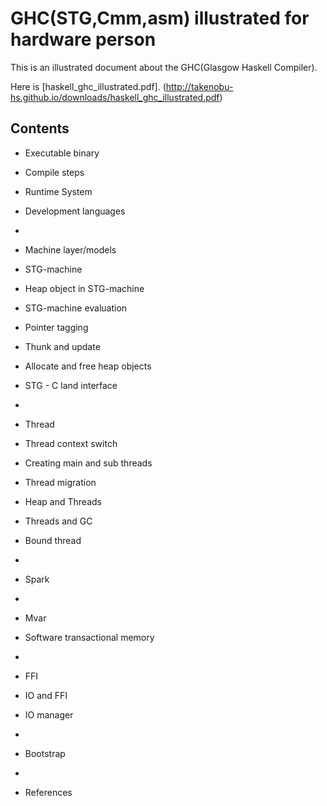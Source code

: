 GHC(STG,Cmm,asm) illustrated for hardware person
================================================

This is an illustrated document about the GHC(Glasgow Haskell Compiler).

Here is [haskell_ghc_illustrated.pdf].
(http://takenobu-hs.github.io/downloads/haskell_ghc_illustrated.pdf)


Contents
--------

- Executable binary
- Compile steps
- Runtime System
- Development languages

-
- Machine layer/models
- STG-machine
- Heap object in STG-machine
- STG-machine evaluation
- Pointer tagging
- Thunk and update
- Allocate and free heap objects
- STG - C land interface

-
- Thread
- Thread context switch
- Creating main and sub threads
- Thread migration
- Heap and Threads
- Threads and GC
- Bound thread

-
- Spark

-
- Mvar
- Software transactional memory

-
- FFI
- IO and FFI
- IO manager

-
- Bootstrap
 
-
- References




